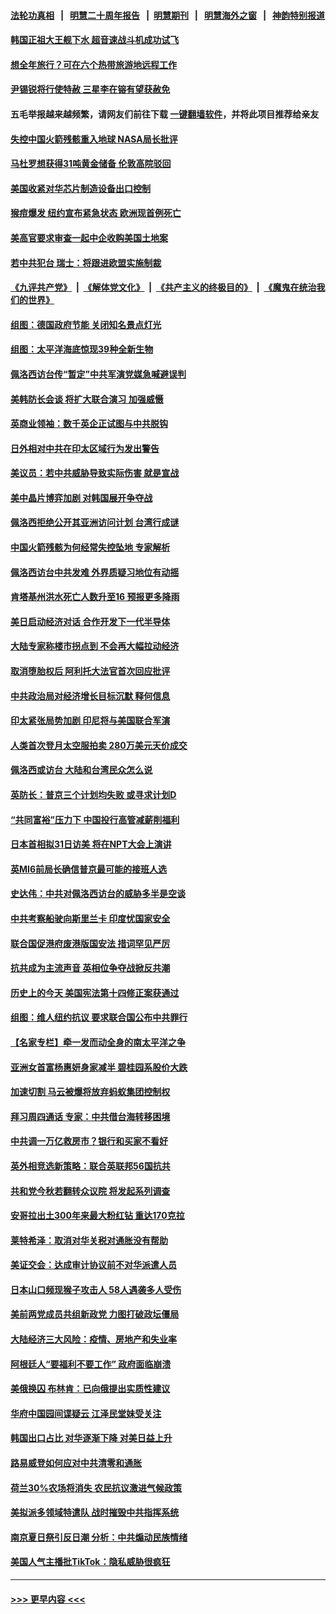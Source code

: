 #### [法轮功真相](https://github.com/gfw-breaker/truth/blob/master/README.md?t=0) &nbsp;&nbsp;|&nbsp;&nbsp; [明慧二十周年报告](https://github.com/gfw-breaker/mh-reports/blob/master/README.md?t=0) &nbsp;&nbsp;|&nbsp;&nbsp;[明慧期刊](https://github.com/gfw-breaker/mh-qikan) &nbsp;&nbsp;|&nbsp;&nbsp; [明慧海外之窗](https://github.com/gfw-breaker/mh-news/blob/master/README.md?t=0) &nbsp;&nbsp;|&nbsp;&nbsp; [神韵特别报道](https://github.com/gfw-breaker/mh-news/blob/master/shenyun.md?t=0)
#### [韩国正祖大王舰下水 超音速战斗机成功试飞](../pages/nsc418/n13792554.md?t=07312201) 
#### [想全年旅行？可在六个热带旅游地远程工作](../pages/nsc418/n13791345.md?t=07312201) 
#### [尹锡锐将行使特赦 三星李在镕有望获赦免](../pages/nsc418/n13792526.md?t=07312201) 
#### 五毛举报越来越频繁，请网友们前往下载 [一键翻墙软件](https://github.com/gfw-breaker/ssr-accounts)，并将此项目推荐给亲友
#### [失控中国火箭残骸重入地球 NASA局长批评](../pages/nsc418/n13792429.md?t=07312201) 
#### [马杜罗想获得31吨黄金储备 伦敦高院驳回](../pages/nsc418/n13792387.md?t=07312201) 
#### [美国收紧对华芯片制造设备出口控制](../pages/nsc418/n13792386.md?t=07312201) 
#### [猴痘爆发 纽约宣布紧急状态 欧洲现首例死亡](../pages/nsc418/n13792363.md?t=07312201) 
#### [美高官要求审查一起中企收购美国土地案](../pages/nsc418/n13792327.md?t=07312201) 
#### [若中共犯台 瑞士：将跟进欧盟实施制裁](../pages/nsc418/n13792252.md?t=07312201) 
#### [《九评共产党》](https://github.com/begood0513/9ping.md/blob/master/README.md) &nbsp;|&nbsp; [《解体党文化》](../../../../jtdwh.md/blob/master/README.md)  &nbsp;|&nbsp; [《共产主义的终极目的》](../../../../gczydzjmd.md/blob/master/README.md) &nbsp;|&nbsp; [《魔鬼在统治我们的世界》](../../../../mgztzwmdsj.md/blob/master/README.md) 
#### [组图：德国政府节能 关闭知名景点灯光](../pages/nsc418/n13791606.md?t=07312201) 
#### [组图：太平洋海底惊现39种全新生物](../pages/nsc418/n13792047.md?t=07312201) 
#### [佩洛西访台传“暂定”中共军演党媒急喊避误判](../pages/nsc418/n13792167.md?t=07312201) 
#### [美韩防长会谈 将扩大联合演习 加强威慑](../pages/nsc418/n13792182.md?t=07312201) 
#### [英商业领袖：数千英企正试图与中共脱钩](../pages/nsc418/n13792097.md?t=07312201) 
#### [日外相对中共在印太区域行为发出警告](../pages/nsc418/n13792030.md?t=07312201) 
#### [美议员：若中共威胁导致实际伤害 就是宣战](../pages/nsc418/n13791928.md?t=07312201) 
#### [美中晶片博弈加剧 对韩国展开争夺战](../pages/nsc418/n13792007.md?t=07312201) 
#### [佩洛西拒绝公开其亚洲访问计划 台湾行成谜](../pages/nsc418/n13791864.md?t=07312201) 
#### [中国火箭残骸为何经常失控坠地 专家解析](../pages/nsc418/n13791863.md?t=07312201) 
#### [佩洛西访台中共发难 外界质疑习地位有动摇](../pages/nsc418/n13791686.md?t=07312201) 
#### [肯塔基州洪水死亡人数升至16 预报更多降雨](../pages/nsc418/n13791792.md?t=07312201) 
#### [美日启动经济对话 合作开发下一代半导体](../pages/nsc418/n13791852.md?t=07312201) 
#### [大陆专家称楼市拐点到 不会再大幅拉动经济](../pages/nsc418/n13791687.md?t=07312201) 
#### [取消堕胎权后 阿利托大法官首次回应批评](../pages/nsc418/n13791846.md?t=07312201) 
#### [中共政治局对经济增长目标沉默 释何信息](../pages/nsc418/n13791813.md?t=07312201) 
#### [印太紧张局势加剧 印尼将与美国联合军演](../pages/nsc418/n13791809.md?t=07312201) 
#### [人类首次登月太空服拍卖 280万美元天价成交](../pages/nsc418/n13791472.md?t=07312201) 
#### [佩洛西或访台 大陆和台湾民众怎么说](../pages/nsc418/n13791691.md?t=07312201) 
#### [英防长：普京三个计划均失败 或寻求计划D](../pages/nsc418/n13791744.md?t=07312201) 
#### [“共同富裕”压力下 中国投行高管减薪削福利](../pages/nsc418/n13791622.md?t=07312201) 
#### [日本首相拟31日访美 将在NPT大会上演讲](../pages/nsc418/n13791627.md?t=07312201) 
#### [英MI6前局长确信普京最可能的接班人选](../pages/nsc418/n13791527.md?t=07312201) 
#### [史达伟：中共对佩洛西访台的威胁多半是空谈](../pages/nsc418/n13791358.md?t=07312201) 
#### [中共考察船驶向斯里兰卡 印度忧国家安全](../pages/nsc418/n13791125.md?t=07312201) 
#### [联合国促港府废港版国安法 措词罕见严厉](../pages/nsc418/n13790942.md?t=07312201) 
#### [抗共成为主流声音 英相位争夺战掀反共潮](../pages/nsc418/n13791185.md?t=07312201) 
#### [历史上的今天 美国宪法第十四修正案获通过](../pages/nsc418/n13791032.md?t=07312201) 
#### [组图：维人纽约抗议 要求联合国公布中共罪行](../pages/nsc418/n13790960.md?t=07312201) 
#### [【名家专栏】牵一发而动全身的南太平洋之争](../pages/nsc418/n13790980.md?t=07312201) 
#### [亚洲女首富杨惠妍身家减半 碧桂园系股价大跌](../pages/nsc418/n13790943.md?t=07312201) 
#### [加速切割 马云被爆将放弃蚂蚁集团控制权](../pages/nsc418/n13791088.md?t=07312201) 
#### [拜习周四通话 专家：中共借台海转移困境](../pages/nsc418/n13791016.md?t=07312201) 
#### [中共调一万亿救房市？银行和买家不看好](../pages/nsc418/n13790959.md?t=07312201) 
#### [英外相竞选新策略：联合英联邦56国抗共](../pages/nsc418/n13790871.md?t=07312201) 
#### [共和党今秋若翻转众议院 将发起系列调查](../pages/nsc418/n13790822.md?t=07312201) 
#### [安哥拉出土300年来最大粉红钻 重达170克拉](../pages/nsc418/n13790543.md?t=07312201) 
#### [莱特希泽：取消对华关税对通胀没有帮助](../pages/nsc418/n13790738.md?t=07312201) 
#### [美证交会：达成审计协议前不对华派遣人员](../pages/nsc418/n13790374.md?t=07312201) 
#### [日本山口频现猴子攻击人 58人遇袭多人受伤](../pages/nsc418/n13790455.md?t=07312201) 
#### [美前两党成员共组新政党 力图打破政坛僵局](../pages/nsc418/n13790510.md?t=07312201) 
#### [大陆经济三大风险：疫情、房地产和失业率](../pages/nsc418/n13790084.md?t=07312201) 
#### [阿根廷人“要福利不要工作” 政府面临崩溃](../pages/nsc418/n13790385.md?t=07312201) 
#### [美俄换囚 布林肯：已向俄提出实质性建议](../pages/nsc418/n13790335.md?t=07312201) 
#### [华府中国园间谍疑云 江泽民堂妹受关注](../pages/nsc418/n13790180.md?t=07312201) 
#### [韩国出口占比 对华逐渐下降 对美日益上升](../pages/nsc418/n13790270.md?t=07312201) 
#### [路易威登如何应对中共清零和通胀](../pages/nsc418/n13790276.md?t=07312201) 
#### [荷兰30%农场将消失 农民抗议激进气候政策](../pages/nsc418/n13790266.md?t=07312201) 
#### [美拟派多领域特遣队 战时摧毁中共指挥系统](../pages/nsc418/n13790295.md?t=07312201) 
#### [南京夏日祭引反日潮 分析：中共煽动民族情绪](../pages/nsc418/n13790083.md?t=07312201) 
#### [美国人气主播批TikTok：隐私威胁很疯狂](../pages/nsc418/n13790194.md?t=07312201) 

----
#### [ >>> 更早内容 <<< ](../indexes/nsc418-earlier.md)
